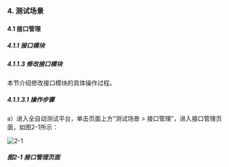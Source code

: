 ### 4. 测试场景

#### 4.1 接口管理

##### 4.1.1 接口模块

##### 4.1.1.3 修改接口模块

本节介绍修改接口模块的具体操作过程。

##### 4.1.1.3.1 操作步骤

a）进入全自动测试平台，单击页面上方“测试场景 > 接口管理”，进入接口管理页面，如图2-1所示：

![2-1](https://www.feisuanyz.com/fstest/cscj/jkgl/2.png)

##### 图2-1 接口管理页面
